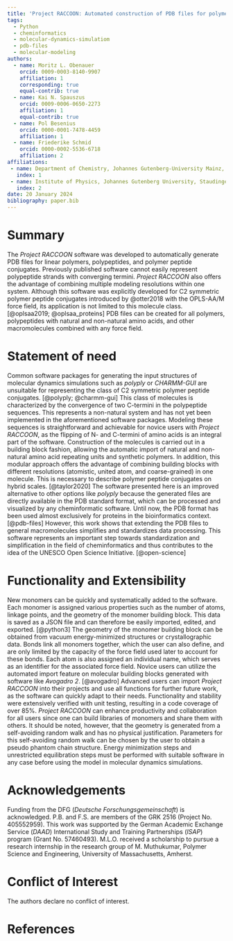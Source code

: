 ```yaml
---
title: 'Project RACCOON: Automated construction of PDB files for polymers and polymer peptide conjugates'
tags:
  - Python
  - cheminformatics
  - molecular-dynamics-simulatiom
  - pdb-files
  - molecular-modeling
authors:
  - name: Moritz L. Obenauer
    orcid: 0009-0003-8140-9907
    affiliation: 1 
    corresponding: true
    equal-contrib: true
  - name: Kai N. Spauszus
    orcid: 0009-0006-0650-2273
    affiliation: 1
    equal-contrib: true
  - name: Pol Besenius
    orcid: 0000-0001-7478-4459
    affiliation: 1 
  - name: Friederike Schmid
    orcid: 0000-0002-5536-6718
    affiliation: 2 
affiliations:
 - name: Department of Chemistry, Johannes Gutenberg-University Mainz, Duesbergweg 10-14, D-55128 Mainz, Germany
   index: 1
 - name: Institute of Physics, Johannes Gutenberg University, Staudingerweg 9, 55128 Mainz, Germany
   index: 2
date: 20 January 2024
bibliography: paper.bib
---
```


# Summary

The *Project RACCOON* software was developed to automatically generate PDB files for linear polymers, polypeptides, and polymer peptide conjugates. Previously published software cannot easily represent polypeptide strands with converging termini. *Project RACCOON* also offers the advantage of combining multiple modeling resolutions within one system. Although this software was explicitly developed for C2 symmetric polymer peptide conjugates introduced by @otter2018 with the OPLS-AA/M force field, its application is not limited to this molecule class. [@oplsaa2019; @oplsaa_proteins] PDB files can be created for all polymers, polypeptides with natural and non-natural amino acids, and other macromolecules combined with any force field.

# Statement of need

Common software packages for generating the input structures of molecular dynamics simulations such as *polyply* or *CHARMM-GUI* are unsuitable for representing the class of C2 symmetric polymer peptide conjugates. [@polyply; @charmm-gui] This class of molecules is characterized by the convergence of two C-termini in the polypeptide sequences. This represents a non-natural system and has not yet been implemented in the aforementioned software packages. Modeling these sequences is straightforward and achievable for novice users with *Project RACCOON*, as the flipping of N- and C-termini of amino acids is an integral part of the software.
Construction of the molecules is carried out in a building block fashion, allowing the automatic import of natural and non-natural amino acid repeating units and synthetic polymers. In addition, this modular approach offers the advantage of combining building blocks with different resolutions (atomistic, united atom, and coarse-grained) in one molecule. This is necessary to describe polymer peptide conjugates on hybrid scales. [@taylor2020]
The software presented here is an improved alternative to other options like *polyply* because the generated files are directly available in the PDB standard format, which can be processed and visualized by any cheminformatic software. Until now, the PDB format has been used almost exclusively for proteins in the bioinformatics context. [@pdb-files] However, this work shows that extending the PDB files to general macromolecules simplifies and standardizes data processing. This software represents an important step towards standardization and simplification in the field of cheminformatics and thus contributes to the idea of the UNESCO Open Science Initiative. [@open-science]

# Functionality and Extensibility

New monomers can be quickly and systematically added to the software. Each monomer is assigned various properties such as the number of atoms, linkage points, and the geometry of the monomer building block. This data is saved as a JSON file and can therefore be easily imported, edited, and exported. [@python3] The geometry of the monomer building block can be obtained from vacuum energy-minimized structures or crystallographic data. Bonds link all monomers together, which the user can also define, and are only limited by the capacity of the force field used later to account for these bonds. Each atom is also assigned an individual name, which serves as an identifier for the associated force field.
Novice users can utilize the automated import feature on molecular building blocks generated with software like *Avogadro 2*. [@avogadro] Advanced users can import *Project RACCOON* into their projects and use all functions for further future work, as the software can quickly adapt to their needs. Functionality and stability were extensively verified with unit testing, resulting in a code coverage of over 85%. *Project RACCOON* can enhance productivity and collaboration for all users since one can build libraries of monomers and share them with others.
It should be noted, however, that the geometry is generated from a self-avoiding random walk and has no physical justification. Parameters for this self-avoiding random walk can be chosen by the user to obtain a pseudo phantom chain structure. Energy minimization steps and unrestricted equilibration steps must be performed with suitable software in any case before using the model in molecular dynamics simulations.

# Acknowledgements

Funding from the DFG (*Deutsche Forschungsgemeinschaft*) is acknowledged. P.B. and F.S. are members of the GRK 2516 (Project No. 405552959). This work was supported by the German Academic Exchange Service (*DAAD*) International Study and Training Partnerships (*ISAP*) program (Grant No. 57460493). M.L.O. received a scholarship to pursue a research internship in the research group of M. Muthukumar, Polymer Science and Engineering, University of Massachusetts, Amherst. 

# Conflict of Interest

The authors declare no conflict of interest.

# References
